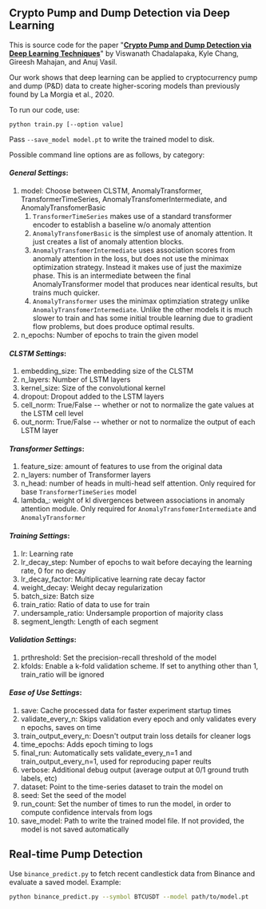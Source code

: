 ## Crypto Pump and Dump Detection via Deep Learning

This is source code for the paper "**[Crypto Pump and Dump Detection via Deep Learning Techniques](https://arxiv.org/abs/2205.04646)**" by Viswanath Chadalapaka, Kyle Chang, Gireesh Mahajan, and Anuj Vasil.

Our work shows that deep learning can be applied to cryptocurrency pump and dump (P&D) data to create higher-scoring models than previously found by La Morgia et al., 2020.

To run our code, use:
```
python train.py [--option value]
```

Pass `--save_model model.pt` to write the trained model to disk.

Possible command line options are as follows, by category:

#### *General Settings*:
1. model: Choose between CLSTM, AnomalyTransformer, TransformerTimeSeries, AnomalyTransfomerIntermediate, and AnomalyTransfomerBasic
    1. `TransformerTimeSeries` makes use of a standard transformer encoder to establish a baseline w/o anomaly attention
    2. `AnomalyTransfomerBasic` is the simplest use of anomaly attention. It just creates a list of anomaly attention blocks.
    3. `AnomalyTransfomerIntermediate` uses association scores from anomaly attention in the loss, but does not use the minimax optimization strategy. Instead it makes use of just the maximize phase. This is an intermediate between the final AnomalyTransformer model that produces near identical results, but trains much quicker.
    4. `AnomalyTransformer` uses the minimax optimziation strategy unlike `AnomalyTransfomerIntermediate`. Unlike the other models it is much slower to train and has some initial trouble learning due to gradient flow problems, but does produce optimal results. 
2. n_epochs: Number of epochs to train the given model

#### *CLSTM Settings*:
1. embedding_size: The embedding size of the CLSTM
2. n_layers: Number of LSTM layers
3. kernel_size: Size of the convolutional kernel
4. dropout: Dropout added to the LSTM layers
5. cell_norm: True/False -- whether or not to normalize the gate values at the LSTM cell level
6. out_norm: True/False -- whether or not to normalize the output of each LSTM layer

#### *Transformer Settings*:
1. feature_size: amount of features to use from the original data
2. n_layers: number of Transformer layers
3. n_head: number of heads in multi-head self attention. Only required for base `TransformerTimeSeries` model
4. lambda_: weight of kl divergences between associations in anomaly attention module. Only required for `AnomalyTransfomerIntermediate` and `AnomalyTransformer`

#### *Training Settings*:
1. lr: Learning rate
2. lr_decay_step: Number of epochs to wait before decaying the learning rate, 0 for no decay
3. lr_decay_factor: Multiplicative learning rate decay factor
4. weight_decay: Weight decay regularization
5. batch_size: Batch size
6. train_ratio: Ratio of data to use for train
7. undersample_ratio: Undersample proportion of majority class
8. segment_length: Length of each segment

#### *Validation Settings*:
1. prthreshold: Set the precision-recall threshold of the model
2. kfolds: Enable a k-fold validation scheme. If set to anything other than 1, train_ratio will be ignored

#### *Ease of Use Settings*:
1. save: Cache processed data for faster experiment startup times
2. validate_every_n: Skips validation every epoch and only validates every n epochs, saves on time
3. train_output_every_n: Doesn't output train loss details for cleaner logs
4. time_epochs: Adds epoch timing to logs
5. final_run: Automatically sets validate_every_n=1 and train_output_every_n=1, used for reproducing paper reults
6. verbose: Additional debug output (average output at 0/1 ground truth labels, etc)
7. dataset: Point to the time-series dataset to train the model on
8. seed: Set the seed of the model
9. run_count: Set the number of times to run the model, in order to compute confidence intervals from logs
10. save_model: Path to write the trained model file. If not provided, the model is not saved automatically
## Real-time Pump Detection

Use `binance_predict.py` to fetch recent candlestick data from Binance and evaluate a saved model.
Example:

```bash
python binance_predict.py --symbol BTCUSDT --model path/to/model.pt
```
